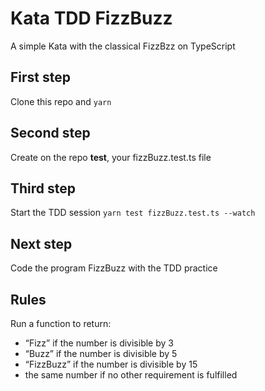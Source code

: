 # Kata TDD FizzBuzz
A simple Kata with the classical FizzBzz on TypeScript 

## First step
Clone this repo and `yarn`

## Second step
Create on the repo __test__, your fizzBuzz.test.ts file

## Third step
Start the TDD session
`yarn test fizzBuzz.test.ts --watch`

## Next step
Code the program FizzBuzz with the TDD practice

## Rules
  Run a function to return:
 - “Fizz” if the number is divisible by 3
 - “Buzz” if the number is divisible by 5
 - “FizzBuzz” if the number is divisible by 15
 - the same number if no other requirement is fulfilled

   
   
